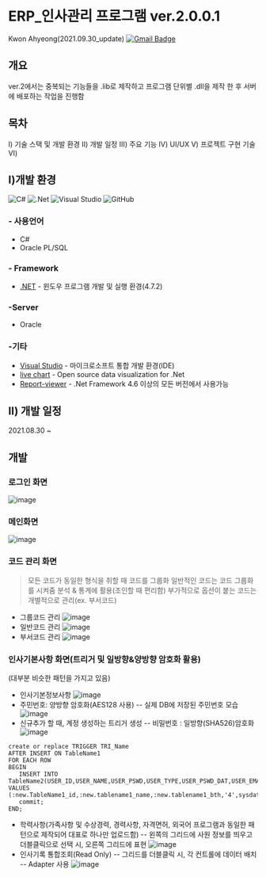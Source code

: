 # ERP_인사관리 프로그램 ver.2.0.0.1  
Kwon Ahyeong(2021.09.30_update)  [![Gmail Badge](https://img.shields.io/badge/Gmail-d14836?style=flat-square&logo=Gmail&logoColor=white&link=mailto:snugyun01@gmail.com)](mailto:dkdud081@gmail.com) 
## 개요
ver.2에서는 중복되는 기능들을 .lib로 제작하고 
프로그램 단위별 .dll을 제작 한 후 서버에 배포하는 작업을 진행함

## 목차
Ⅰ) 기술 스택 및 개발 환경
Ⅱ) 개발 일정 
Ⅲ) 주요 기능
Ⅳ) UI/UX
Ⅴ) 프로젝트 구현 기술 
Ⅵ) 

## Ⅰ)개발 환경

![C#](https://img.shields.io/badge/c%23-%23239120.svg?style=for-the-badge&logo=c-sharp&logoColor=white) ![.Net](https://img.shields.io/badge/.NET-5C2D91?style=for-the-badge&logo=.net&logoColor=white)
 ![Visual Studio](https://img.shields.io/badge/Visual%20Studio-5C2D91.svg?style=for-the-badge&logo=visual-studio&logoColor=white) ![GitHub](https://img.shields.io/badge/github-%23121011.svg?style=for-the-badge&logo=github&logoColor=white)

 ### - 사용언어
 - C#
 - Oracle PL/SQL
### - Framework
- [.NET](https://www.microsoft.com/ko-kr/download/details.aspx?id=30653) - 윈도우 프로그램 개발 및 실행 환경(4.7.2)

### -Server
- Oracle 

### -기타
- [Visual Studio](https://visualstudio.microsoft.com/ko/) -  마이크로소프트 통합 개발 환경(IDE)
- [live chart](https://lvcharts.net/App/examples/v1/WinForms/start) - Open source data visualization for .Net
- [Report-viewer](https://docs.microsoft.com/ko-kr/sql/reporting-services/application-integration/integrating-reporting-services-using-reportviewer-controls-get-started?view=sql-server-ver15) - .Net Framework 4.6 이상의 모든 버전에서 사용가능

## Ⅱ) 개발 일정
2021.08.30 ~ 

## 개발
### 로그인 화면
![image](https://user-images.githubusercontent.com/50813232/135425669-5d6c39fb-8e2a-4fd2-9002-c6faa08d6a3a.png)
### 메인화면
![image](https://user-images.githubusercontent.com/50813232/135425969-0deaf54d-79d5-41c3-b579-8a80fa466845.png)
### 코드 관리 화면
> 모든 코드가 동일한 형식을 취할 때 코드를 그룹화
> 일반적인 코드는 코드 그룹화를 시켜줌
> 분석 & 통계에 활용(조인할 때 편리함)
> 부가적으로 옵션이 붙는 코드는 개별적으로 관리(ex. 부서코드)

- 그룹코드 관리
![image](https://user-images.githubusercontent.com/50813232/135438922-35346311-592d-4f2a-9f51-c65de72e4efd.png)
- 일반코드 관리
![image](https://user-images.githubusercontent.com/50813232/135439138-228b4a6d-3a66-4b2b-8c3f-1e2f55aa76b3.png)
- 부서코드 관리
![image](https://user-images.githubusercontent.com/50813232/135439205-cb79aba3-143a-4e7c-8c49-d7c0f5c91234.png)

### 인사기본사항 화면(트리거 및 일방향&양방향 암호화 활용)
(대부분 비슷한 패턴을 가지고 있음)
- 인사기본정보사항
![image](https://user-images.githubusercontent.com/50813232/135439315-e8849d86-ed3a-44ba-8f11-b12af6e00ac1.png)
- 주민번호: 양방향 암호화(AES128 사용)
-- 실제 DB에 저장된 주민번호 모습
![image](https://user-images.githubusercontent.com/50813232/135437113-a8e82a6e-6261-4af0-a2ac-2e2cd31087bb.png)
- 신규추가 할 때, 계정 생성하는 트리거 생성 
-- 비밀번호 : 일방향(SHA526)암호화
![image](https://user-images.githubusercontent.com/50813232/135438275-6551a4a8-b118-4f59-9720-272cfdc96d52.png)
```
create or replace TRIGGER TRI_Name
AFTER INSERT ON TableName1
FOR EACH ROW
BEGIN
   INSERT INTO TableName2(USER_ID,USER_NAME,USER_PSWD,USER_TYPE,USER_PSWD_DAT,USER_EMAIL) VALUES (:new.TableName1_id,:new.tablename1_name,:new.tablename1_bth,'4',sysdate,:new.tablename1_email);
   commit;
END;
```

- 학력사항(가족사항 및 수상경력, 경력사항, 자격면허, 외국어 프로그램과 동일한 패턴으로 제작되어 대표로 하나만 업로드함)
-- 왼쪽의 그리드에 사원 정보를 띄우고 더블클릭으로 선택 시, 오른쪽 그리드에 표현
![image](https://user-images.githubusercontent.com/50813232/135439703-a9a4e087-6f3d-4c24-ba4b-7bed0f68d0b4.png)
- 인사기록 통합조회(Read Only)
-- 그리드를 더블클릭 시, 각 컨트롤에 데이터 배치
-- Adapter 사용
![image](https://user-images.githubusercontent.com/50813232/135440007-d193b30e-16ea-49ab-8278-93bc3b44a25d.png)




[//]: # (These are reference links used in the body of this note and get stripped out when the markdown processor does its job. There is no need to format nicely because it shouldn't be seen. Thanks SO - http://stackoverflow.com/questions/4823468/store-comments-in-markdown-syntax)

   [dill]: <https://github.com/AhyeongPortfolio/KayMain>
   [git-repo-url]: <https://github.com/joemccann/dillinger.git>
   
